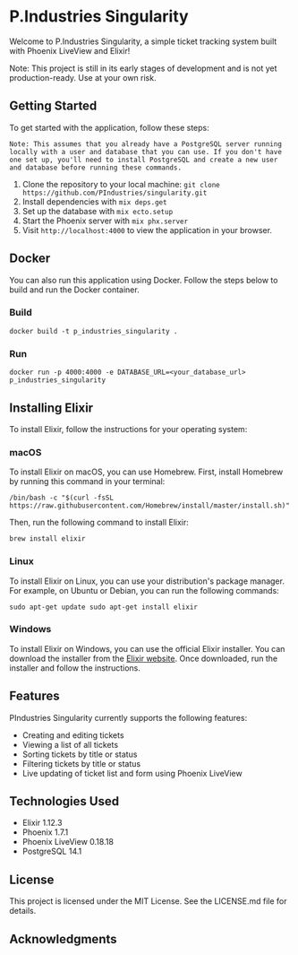 P.Industries Singularity
=======================

Welcome to P.Industries Singularity, a simple ticket tracking system built with Phoenix LiveView and Elixir!

Note: This project is still in its early stages of development and is not yet production-ready. Use at your own risk.

Getting Started
---------------

To get started with the application, follow these steps:

`Note: This assumes that you already have a PostgreSQL server running locally with a user and database that you can use. If you don't have one set up, you'll need to install PostgreSQL and create a new user and database before running these commands.`

1.  Clone the repository to your local machine: `git clone https://github.com/PIndustries/singularity.git`
2.  Install dependencies with `mix deps.get`
3.  Set up the database with `mix ecto.setup`
4.  Start the Phoenix server with `mix phx.server`
5.  Visit `http://localhost:4000` to view the application in your browser.

Docker
------

You can also run this application using Docker. Follow the steps below to build and run the Docker container.

### Build

`docker build -t p_industries_singularity .`

### Run
`docker run -p 4000:4000 -e DATABASE_URL=<your_database_url> p_industries_singularity`

Installing Elixir
-----------------

To install Elixir, follow the instructions for your operating system:

### macOS

To install Elixir on macOS, you can use Homebrew. First, install Homebrew by running this command in your terminal:


`/bin/bash -c "$(curl -fsSL https://raw.githubusercontent.com/Homebrew/install/master/install.sh)"`

Then, run the following command to install Elixir:

`brew install elixir`

### Linux

To install Elixir on Linux, you can use your distribution's package manager. For example, on Ubuntu or Debian, you can run the following commands:


`sudo apt-get update
sudo apt-get install elixir`

### Windows

To install Elixir on Windows, you can use the official Elixir installer. You can download the installer from the [Elixir website](https://elixir-lang.org/install.html#windows). Once downloaded, run the installer and follow the instructions.

Features
--------

PIndustries Singularity currently supports the following features:

-   Creating and editing tickets
-   Viewing a list of all tickets
-   Sorting tickets by title or status
-   Filtering tickets by title or status
-   Live updating of ticket list and form using Phoenix LiveView

Technologies Used
-----------------

-   Elixir 1.12.3
-   Phoenix 1.7.1
-   Phoenix LiveView 0.18.18
-   PostgreSQL 14.1

License
-------

This project is licensed under the MIT License. See the LICENSE.md file for details.

Acknowledgments
---------------